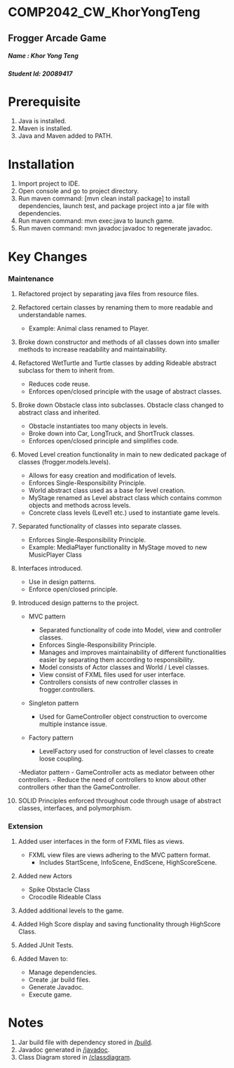# COMP2042_CW_KhorYongTeng
## Frogger Arcade Game
##### Name : Khor Yong Teng
##### Student Id: 20089417

# Prerequisite

1. 	Java is installed.
2.	Maven is installed.
3.	Java and Maven added to PATH.

# Installation

1.	Import project to IDE.
2.	Open console and go to project directory.
3. 	Run maven command: [mvn clean install package] to install dependencies, launch test, and package project into a jar file with dependencies.
4. 	Run maven command: mvn exec:java to launch game.
5. 	Run maven command: mvn javadoc:javadoc to regenerate javadoc.

# Key Changes
 
### Maintenance
1. 	Refactored project by separating java files from resource files.

2.	Refactored certain classes by renaming them to more readable and understandable names.
	- Example: Animal class renamed to Player.
	
3. 	Broke down constructor and methods of all classes down into smaller methods to increase readability and maintainability. 

4. 	Refactored WetTurtle and Turtle classes by adding Rideable abstract subclass for them to inherit from.
	- Reduces code reuse.
	- Enforces open/closed principle with the usage of abstract classes.
	
5.	Broke down Obstacle class into subclasses. Obstacle class changed to abstract class and inherited.
	- Obstacle instantiates too many objects in levels. 
	- Broke down into Car, LongTruck, and ShortTruck classes.
	- Enforces open/closed principle and simplifies code.
	
6.	Moved Level creation functionality in main to new dedicated package of classes (frogger.models.levels).
	- Allows for easy creation and modification of levels.
	- Enforces Single-Responsibility Principle.
	- World abstract class used as a base for level creation.
	- MyStage renamed as Level abstract class which contains common objects and methods across levels.
	- Concrete class levels (Level1 etc.) used to instantiate game levels.
	
7. 	Separated functionality of classes into separate classes.
	- Enforces Single-Responsibility Principle.
	- Example: MediaPlayer functionality in MyStage moved to new MusicPlayer Class

9. 	Interfaces introduced.
	- Use in design patterns.
	- Enforce open/closed principle.
	
8. 	Introduced design patterns to the project.
	- MVC pattern
		- Separated functionality of code into Model, view and controller classes.
		- Enforces Single-Responsibility Principle.
		- Manages and improves maintainability of different functionalities easier by separating them according to responsibility.
		- Model consists of Actor classes and World / Level classes.
		- View consist of FXML files used for user interface.
		- Controllers consists of new controller classes in frogger.controllers.
	
	- Singleton pattern
		- Used for GameController object construction to overcome multiple instance issue.
		
	- Factory pattern
		- LevelFactory used for construction of level classes to create loose coupling.
		
	-Mediator pattern
		- GameController acts as mediator between other controllers.
		- Reduce the need of controllers to know about other controllers other than the GameController.

10. SOLID Principles enforced throughout code through usage of abstract classes, interfaces, and polymorphism.

### Extension
1. 	Added user interfaces in the form of FXML files as views.
	- FXML view files are views adhering to the MVC pattern format.
		- Includes StartScene, InfoScene, EndScene, HighScoreScene.

2.  Added new Actors
	- Spike Obstacle Class
	- Crocodile Rideable Class

3. 	Added additional levels to the game.
	
4. 	Added High Score display and saving functionality through HighScore Class.
 
5. 	Added JUnit Tests.

6. 	Added Maven to:
	- Manage dependencies.
	- Create .jar build files.
	- Generate Javadoc.
	- Execute game.
	
# Notes
1.	Jar build file with dependency stored in [/build](/build).
2.	Javadoc generated in [/javadoc](/javadoc).
3. 	Class Diagram stored in [/classdiagram](/classdiagram).
